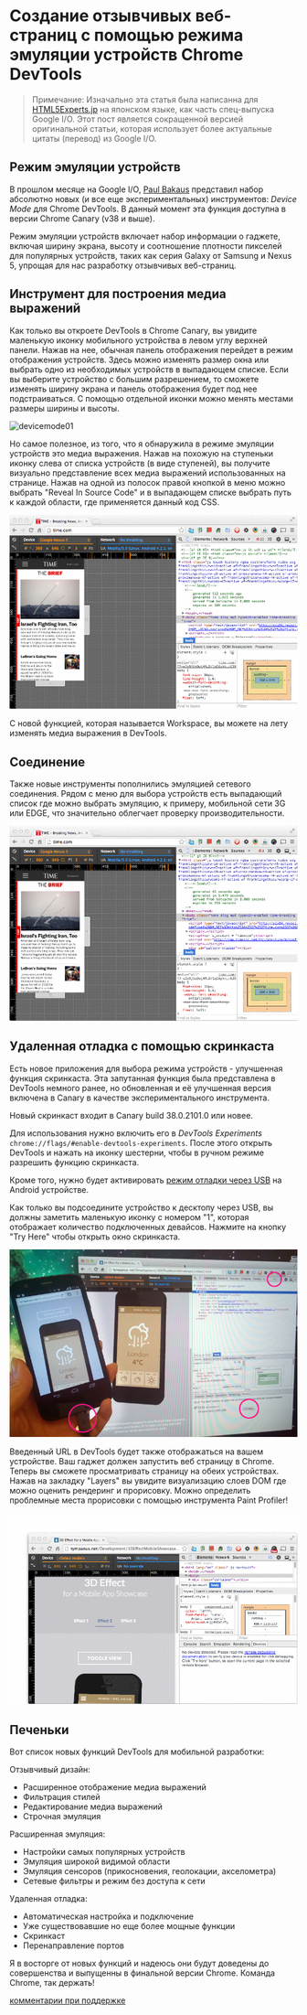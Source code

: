 # Создание отзывчивых веб-страниц с помощью режима эмуляции устройств Chrome DevTools

> Примечание: Изначально эта статья была написанна для [HTML5Experts.jp][1] на японском языке, как часть спец-выпуска Google I/O. Этот пост является сокращенной версией оригинальной статьи, которая использует более актуальные цитаты (перевод) из Google I/O.

## Режим эмуляции устройств

В прошлом месяце на Google I/O, [Paul Bakaus][2] представил набор абсолютно новых (и все еще экспериментальных) инструментов: *Device Mode* для Chrome DevTools. В данный момент эта функция доступна в версии Сhrome Canary (v38 и выше). 

Режим эмуляции устройств включает набор информации о гаджете, включая ширину экрана, высоту и соотношение плотности пикселей для популярных устройств, таких как серия Galaxy от Samsung и Nexus 5, упрощая для нас разработку отзывчивых веб-страниц.

## Инструмент для построения медиа выражений 

Как только вы откроете DevTools в Chrome Canary, вы увидите маленькую иконку мобильного устройства в левом углу верхней 
панели. Нажав на нее, обычная панель отображения перейдет в режим отображения устройств. Здесь можно изменять размер окна 
или выбрать одно из необходимых устройств в  выпадающем списке. Если вы выберите устройство с большим разрешением, то
сможете изменять ширину экрана и панель отображения будет под нее подстраиваться. 
С помощью отдельной иконки можно менять местами размеры ширины и высоты. 

![devicemode01][3]

Но самое полезное, из того, что я обнаружила в режиме эмуляции устройств это медиа выражения. Нажав на похожую на ступеньки
иконку слева от списка устройств (в виде ступеней), вы получите визуально представление всех медиа выражений использованных
на странице. Нажав на одной из полосок правой кнопкой в меню можно выбрать "Reveal In Source Code" и в выпадающем списке
выбрать путь к каждой области, где применяется данный код CSS. 

![devicemode02][4]

С новой функцией, которая называется Workspace, вы можете на лету изменять медиа выражения в DevTools.

## Соединение

Также новые инструменты пополнились эмуляцией сетевого соединения. Рядом с меню для выбора устройств есть выпадающий список где можно выбрать эмуляцию, к примеру, мобильной сети 3G или EDGE, что значительно облегчает проверку производительности.

![devicemode03][5]

## Удаленная отладка с помощью скринкаста

Есть новое приложения для выбора режима устройств - улучшенная функция скринкаста. Эта запутанная функция была представлена
 в DevTools немного ранее, но обновленная и её улучшенная версия включена в Canary в качестве экспериментального 
инструмента.

Новый скринкаст входит в Canary build 38.0.2101.0 или новее.

Для использования нужно включить его в *DevTools Experiments* `chrome://flags/#enable-devtools-experiments`. После этого открыть DevTools и нажать на иконку шестерни, чтобы в ручном режиме разрешить функцию скринкаста.

Кроме того, нужно будет активировать [режим отладки через USB][6] на Android устройстве.

Как только вы подсоедините устройство к десктопу через USB, вы должны заметить маленькую иконку с номером "1", которая отображает количество подключенных девайсов. Нажмите на кнопку "Try Here" чтобы открыть окно скринкаста.

![screencast][7]

Введенный URL в DevTools будет также отображаться на вашем устройстве. Ваш гаджет должен запустить веб страницу в Chrome. 
Теперь вы сможете просматривать страницу на обеих устройствах. Нажав на закладку "Layers" вы увидите визуализацию 
слоев DOM где можно оценить рендеринг и прорисовку. Можно определить проблемные места прорисовки с помощью 
инструмента Paint Profiler!

![screencast][8]

## Печеньки

Вот список новых функций DevTools для мобильной разработки:

Отзывчивый дизайн:

*   Расширенное отображение медиа выражений
*   Фильтрация стилей
*   Редактирование медиа выражений
*   Строчная эмуляция

Расширенная эмуляция:

*   Настройки самых популярных устройств
*   Эмуляция широкой видимой области
*   Эмуляция сенсоров (прикосновения, геолокации, акселометра)
*   Сетевые фильтры и режим без доступа к сети

Удаленная отладка:

*   Автоматическая настройка и подключение
*   Уже существовавшие но еще более мощные функции
*   Скринкаст
*   Перенаправление портов

Я в восторге от новых функций и надеюсь они будут доведены до совершенства и выпущенны в финальной версии Chrome.
Команда Chrome, так держать! 

[комментарии при поддержке ][9]

 [1]: http://html5experts.jp/girlie_mac/8384/
 [2]: http://paulbakaus.com
 [3]: img/devtools-device-mode-1.gif "Device Mode"
 [4]: img/devtools-device-mode-2.gif "Media-queries"
 [5]: img/devtools-device-mode-3.gif "Network"

 [6]: https://developer.chrome.com/devtools/docs/remote-debugging#setting-up-device
 [7]: img/devtools-device-mode-screencast.jpg "Screencast"
 [8]: img/devtools-device-mode-screencast.gif "Screencast"
 [9]: http://disqus.com
